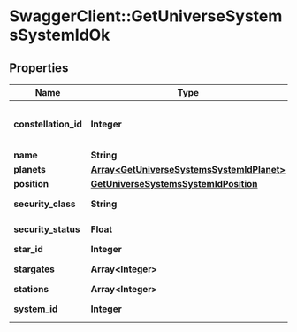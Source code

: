 # SwaggerClient::GetUniverseSystemsSystemIdOk

## Properties
Name | Type | Description | Notes
------------ | ------------- | ------------- | -------------
**constellation_id** | **Integer** | The constellation this solar system is in | 
**name** | **String** | name string | 
**planets** | [**Array&lt;GetUniverseSystemsSystemIdPlanet&gt;**](GetUniverseSystemsSystemIdPlanet.md) | planets array | [optional] 
**position** | [**GetUniverseSystemsSystemIdPosition**](GetUniverseSystemsSystemIdPosition.md) |  | 
**security_class** | **String** | security_class string | [optional] 
**security_status** | **Float** | security_status number | 
**star_id** | **Integer** | star_id integer | [optional] 
**stargates** | **Array&lt;Integer&gt;** | stargates array | [optional] 
**stations** | **Array&lt;Integer&gt;** | stations array | [optional] 
**system_id** | **Integer** | system_id integer | 


